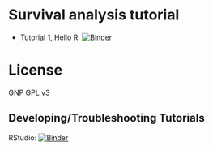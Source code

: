 # Survival analysis tutorial 

- Tutorial 1, Hello R: [![Binder](http://mybinder.org/badge_logo.svg)](http://mybinder.org/v2/gh/brentnall/tutorial-survival/master?urlpath=shiny/tutorial-survival/Intro.Rmd)

# License

GNP GPL v3

## Developing/Troubleshooting Tutorials

RStudio: [![Binder](http://mybinder.org/badge_logo.svg)](http://mybinder.org/v2/gh/brentnall/tutorial-survival/master?urlpath=rstudio)


